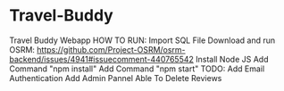 # Travel-Buddy
Travel Buddy Webapp
HOW TO RUN:
Import SQL File 
Download and run OSRM: https://github.com/Project-OSRM/osrm-backend/issues/4941#issuecomment-440765542
Install Node JS
Add Command "npm install"
Add Command "npm start"
TODO:
  Add Email Authentication
  Add Admin Pannel
  Able To Delete Reviews
  
